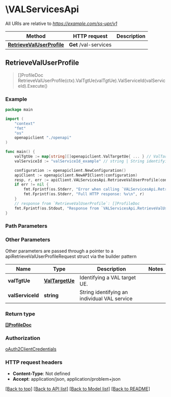 # \VALServicesApi

All URIs are relative to *https://example.com/ss-upr/v1*

Method | HTTP request | Description
------------- | ------------- | -------------
[**RetrieveValUserProfile**](VALServicesApi.md#RetrieveValUserProfile) | **Get** /val-services | 



## RetrieveValUserProfile

> []ProfileDoc RetrieveValUserProfile(ctx).ValTgtUe(valTgtUe).ValServiceId(valServiceId).Execute()





### Example

```go
package main

import (
    "context"
    "fmt"
    "os"
    openapiclient "./openapi"
)

func main() {
    valTgtUe := map[string][]openapiclient.ValTargetUe{ ... } // ValTargetUe | Identifying a VAL target UE.
    valServiceId := "valServiceId_example" // string | String identifying an individual VAL service (optional)

    configuration := openapiclient.NewConfiguration()
    apiClient := openapiclient.NewAPIClient(configuration)
    resp, r, err := apiClient.VALServicesApi.RetrieveValUserProfile(context.Background()).ValTgtUe(valTgtUe).ValServiceId(valServiceId).Execute()
    if err != nil {
        fmt.Fprintf(os.Stderr, "Error when calling `VALServicesApi.RetrieveValUserProfile``: %v\n", err)
        fmt.Fprintf(os.Stderr, "Full HTTP response: %v\n", r)
    }
    // response from `RetrieveValUserProfile`: []ProfileDoc
    fmt.Fprintf(os.Stdout, "Response from `VALServicesApi.RetrieveValUserProfile`: %v\n", resp)
}
```

### Path Parameters



### Other Parameters

Other parameters are passed through a pointer to a apiRetrieveValUserProfileRequest struct via the builder pattern


Name | Type | Description  | Notes
------------- | ------------- | ------------- | -------------
 **valTgtUe** | [**ValTargetUe**](ValTargetUe.md) | Identifying a VAL target UE. | 
 **valServiceId** | **string** | String identifying an individual VAL service | 

### Return type

[**[]ProfileDoc**](ProfileDoc.md)

### Authorization

[oAuth2ClientCredentials](../README.md#oAuth2ClientCredentials)

### HTTP request headers

- **Content-Type**: Not defined
- **Accept**: application/json, application/problem+json

[[Back to top]](#) [[Back to API list]](../README.md#documentation-for-api-endpoints)
[[Back to Model list]](../README.md#documentation-for-models)
[[Back to README]](../README.md)

